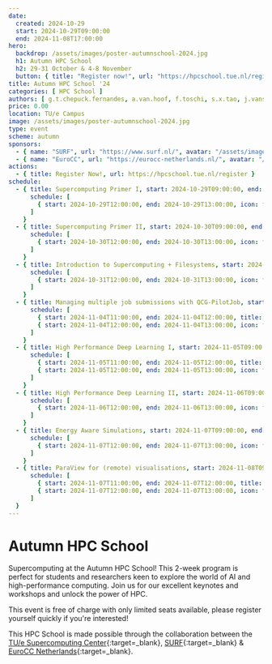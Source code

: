 ```yaml
---
date:
  created: 2024-10-29
  start: 2024-10-29T09:00:00
  end: 2024-11-08T17:00:00
hero:
  backdrop: /assets/images/poster-autumnschool-2024.jpg
  h1: Autumn HPC School
  h2: 29-31 October & 4-8 November
  button: { title: "Register now!", url: "https://hpcschool.tue.nl/register/" }
title: Autumn HPC School '24
categories: [ HPC School ]
authors: [ g.t.chepuck.fernandes, a.van.hoof, f.toschi, s.x.tao, j.vanschoren ]
price: 0.00
location: TU/e Campus
image: /assets/images/poster-autumnschool-2024.jpg
type: event
scheme: autumn
sponsors:
  - { name: "SURF", url: "https://www.surf.nl/", avatar: "/assets/images/logo/surf.svg" }
  - { name: "EuroCC", url: "https://eurocc-netherlands.nl/", avatar: "/assets/images/logo/eurocc.svg" }
actions:
  - { title: Register Now!, url: https://hpcschool.tue.nl/register }
schedule:
  - { title: Supercomputing Primer I, start: 2024-10-29T09:00:00, end: 2024-10-29T14:00:00, location: Neuron 0.354, authors: [ g.t.chepuck.fernandes, a.van.hoof ],
      schedule: [
        { start: 2024-10-29T12:00:00, end: 2024-10-29T13:00:00, icon: food-fork-drink, title: Lunch },
      ]
    }
  - { title: Supercomputing Primer II, start: 2024-10-30T09:00:00, end: 2024-10-30T14:00:00, location: Neuron 0.354, authors: [ g.t.chepuck.fernandes, a.van.hoof ],
      schedule: [
        { start: 2024-10-30T12:00:00, end: 2024-10-30T13:00:00, icon: food-fork-drink, title: Lunch },
      ]
    }
  - { title: Introduction to Supercomputing + Filesystems, start: 2024-10-31T09:00:00, end: 2024-10-31T14:00:00, location: Neuron 0.354,
      schedule: [
        { start: 2024-10-31T12:00:00, end: 2024-10-31T13:00:00, icon: food-fork-drink, title: Lunch },
      ]
    }
  - { title: Managing multiple job submissions with QCG-PilotJob, start: 2024-11-04T09:00:00, end: 2024-11-04T14:00:00, location: Neuron 0.354, authors: [],
      schedule: [
        { start: 2024-11-04T11:00:00, end: 2024-11-04T12:00:00, title: "Keynote: Frederico Toschi", authors: [ f.toschi ] },
        { start: 2024-11-04T12:00:00, end: 2024-11-04T13:00:00, icon: food-fork-drink, title: Lunch },
      ]
    }
  - { title: High Performance Deep Learning I, start: 2024-11-05T09:00:00, end: 2024-11-05T17:00:00, location: Neuron 0.354, authors: [],
      schedule: [
        { start: 2024-11-05T11:00:00, end: 2024-11-05T12:00:00, title: "Keynote: Shuxia Tao", authors: [ s.x.tao ] },
        { start: 2024-11-05T12:00:00, end: 2024-11-05T13:00:00, icon: food-fork-drink, title: Lunch },
      ]
    }
  - { title: High Performance Deep Learning II, start: 2024-11-06T09:00:00, end: 2024-11-06T17:00:00, location: Neuron 0.354,
      schedule: [
        { start: 2024-11-06T12:00:00, end: 2024-11-06T13:00:00, icon: food-fork-drink, title: Lunch },
      ]
    }
  - { title: Energy Aware Simulations, start: 2024-11-07T09:00:00, end: 2024-11-07T14:00:00, location: Neuron 0.354,
      schedule: [
        { start: 2024-11-07T12:00:00, end: 2024-11-07T13:00:00, icon: food-fork-drink, title: Lunch },
      ]
    }
  - { title: ParaView for (remote) visualisations, start: 2024-11-08T09:00:00, end: 2024-11-08T14:00:00, location: Neuron 0.354, authors: [],
      schedule: [
        { start: 2024-11-07T11:00:00, end: 2024-11-07T12:00:00, title: "Keynote: Joaquin Vanschoren", authors: [ j.vanschoren ] },
        { start: 2024-11-07T12:00:00, end: 2024-11-07T13:00:00, icon: food-fork-drink, title: Lunch },
      ]
  }
---
```


# Autumn HPC School

Supercomputing at the Autumn HPC School! This 2-week program is perfect for students and researchers keen to explore the world of AI and high-performance computing. Join us for our excellent keynotes and workshops and unlock the power of HPC.

<!-- more -->

This event is free of charge with only limited seats available, please register yourself quickly if you're interested! 

This HPC School is made possible through the collaboration between the [TU/e Supercomputing Center](https://www.linkedin.com/in/supercomputing/){:target=_blank}, [SURF](https://www.surf.nl){:target=_blank} & [EuroCC Netherlands](https://eurocc-netherlands.nl/nl/){:target=_blank}.
